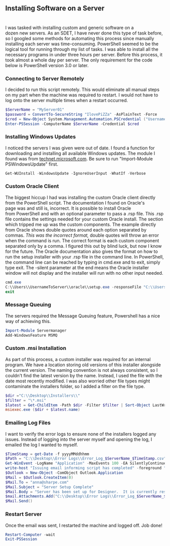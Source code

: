 

## Installing Software on a Server
#
I was tasked with installing custom and generic software on a dozen new servers. As an SDET, I have never done this type of task before, so I googled some methods for automating this process since manually installing each server was time-consuming. PowerShell seemed to be the logical tool for running through my list of tasks. I was able to install all the necessary programs in under three hours per server. Before this process, it took almost a whole day per server. The only requirement for the code below is PowerShell version 3.0 or later.

### Connecting to Server Remotely

I decided to run this script remotely. This would eliminate all manual steps on my part when the machine was required to restart. I would not have to log onto the server multiple times when a restart occurred.

```powershell
$ServerName = "MyServer01"
$password = ConvertTo-SecureString "IlovePiZZa" -AsPlainText -Force
$cred = New-Object System.Management.Automation.PSCredential ("UsernameToServer", $password )
Enter-PSSession -ComputerName $ServerName -Credential $cred
```

### Installing Windows Updates

I noticed the servers I was given were out of date. I found a function for downloading and installing all available Windows updates. The module I found was from [technet.microsoft.com](https://gallery.technet.microsoft.com/scriptcenter/2d191bcd-3308-4edd-9de2-88dff796b0bc/). Be sure to run "Import-Module PSWindowsUpdate" first.

```powershell
Get-WUInstall -WindowsUpdate -IgnoreUserInput -WhatIf -Verbose
```

### Custom Oracle Client

The biggest hiccup I had was installing the custom Oracle client directly from the PowerShell script. The documentation I found on Oracle's page was and still is, incorrect. It is possible to install Oracle from PowerShell and with an optional parameter to pass a .rsp file. This .rsp file contains the settings needed for your custom Oracle install. The section which tripped me up was the custom components. The example directly from Oracle shows double quotes around each option separated by commas. _This was the incorrect format,_ double quotes will throw an error when the command is run. The correct format is each custom component separated only by a comma. I figured this out by blind luck, but now I know for the future. The Oracle documentation also gives the format on how to run the setup installer with your .rsp file in the command line. In PowerShell, the command line can be reached by typing in cmd.exe and to exit, simply type exit. The -silent parameter at the end means the Oracle installer window will not display and the installer will run with no other input needed.

```powershell
cmd.exe
C:\\Users\\UsernameToServer\\oracle\\setup.exe -responseFile "C:\\Users\\UsernameToServer\\InstallCustomOracle12c.rsp" -silent
exit
```

### Message Queuing

The servers required the Message Queuing feature, Powershell has a nice way of achieving this.

```powershell
Import-Module Servermanager
Add-WindowsFeature MSMQ
```

### Custom .msi Installation

As part of this process, a custom installer was required for an internal program. We have a location storing old versions of this installer alongside the current version. The naming convention is not always consistent, so I couldn't find the latest version by the name. Instead, I used the file with the date most recently modified. I was also worried other file types might contaminate the installers folder, so I added a filter on the file type.

```powershell
$dir ="C:\\Desktop\\Installers\\"
$filter = "\*.msi"
$latest = Get-ChildItem -Path $dir -Filter $filter | Sort-Object LastWriteTime -Descending | Select-Object -First 1
msiexec.exe ($dir + $latest.name)
```

### Emailing Log Files

I want to verify the error logs to ensure none of the installers logged any issues. Instead of logging into the server myself and opening the log, I emailed the log I wanted to myself.

```powershell
$TimeStamp = get-Date -f yyyyMMddhhmm
$Path = "C:\\Desktop\\Error Logs\\Error_Log_$ServerName_$TimeStamp.csv"
Get-WinEvent -LogName "Application" -MaxEvents 100 -EA SilentlyContinue | Where-Object {$_.id -in $EventID -and $_.Timecreated -gt (Get-date).AddHours(-24)} | Sort TimeCreated -Descending | Export-Csv $Path -NoTypeInformation
write-host "Issuing email informing script has completed" -foreground "green"
$Outlook = New-Object -ComObject Outlook.Application
$Mail = $Outlook.CreateItem(0)
$Mail.To = "anna@sharpe.com"
$Mail.Subject = "Server Setup Complete"
$Mail.Body = "Server has been set up for Designer.  It is currently restarting."
$mail.Attachments.Add("C:\\Desktop\\Error Logs\\Error_Log_$ServerName_$TimeStamp.csv")
$Mail.Send()
```

### Restart Server

Once the email was sent, I restarted the machine and logged off. Job done!

```powershell
Restart-Computer -wait
Exit-PSSession
```
